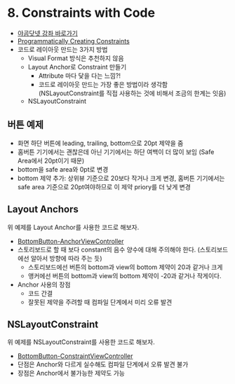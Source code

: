 # 8. Constraints with Code

- [야곰닷넷 강좌 바로가기](https://yagom.net/courses/autolayout/lessons/constraints-with-code/)
- [Programmatically Creating Constraints](https://developer.apple.com/library/archive/documentation/UserExperience/Conceptual/AutolayoutPG/ProgrammaticallyCreatingConstraints.html#//apple_ref/doc/uid/TP40010853-CH16-SW1)
- 코드로 레이아웃 만드는 3가지 방법
    - Visual Format 방식은 추천하지 않음
    - Layout Anchor로 Constraint 만들기
        - Attribute 마다 닻을 다는 느낌?!
        - 코드로 레이아웃 만드는 가장 좋은 방법이라 생각함 (NSLayoutConstraint를 직접 사용하는 것에 비해서 조금의 한계는 잇음)
    - NSLayoutConstraint


## 버튼 예제

- 화면 하단 버튼에 leading, trailing, bottom으로 20pt 제약을 줌
- 홈버튼 기기에서는 괜찮은데 아닌 기기에서는 하단 여백이 더 많이 보임 (Safe Area에서 20pt이기 때문)
- bottom을 safe area와 0pt로 변경
- bottom 제약 추가: 상위뷰 기준으로 20보다 작거나 크게 변경, 홈버튼 기기에서는 safe area 기준으로 20pt여야하므로 이 제약 priory를 더 낮게 변경

## Layout Anchors

위 예제를 Layout Anchor를 사용한 코드로 해보자.
- [BottomButton-AnchorViewController](./BottomButton/BottomButton/AnchorViewController.swift)
- 스토리보드로 할 때 보다 constant의 음수 양수에 대해 주의해야 한다. (스토리보드에선 알아서 방향에 따라 주는 듯)
    - 스토리보드에선 버튼의 bottom과 view의 bottom 제약이 20과 같거나 크게
    - 앵커에선 버튼의 bottom과 view의 bottom 제약이 -20과 같거나 작게이다.
- Anchor 사용의 장점
    - 코드 간결
    - 잘못된 제약을 주려할 때 컴파일 단계에서 미리 오류 발견

## NSLayoutConstraint

위 예제를 NSLayoutConstraint를 사용한 코드로 해보자.
- [BottomButton-ConstraintViewController](./BottomButton/BottomButton/ConstraintViewController.swift)
- 단점은 Anchor와 다르게 실수해도 컴파일 단계에서 오류 발견 불가
- 장점은 Anchor에서 불가능한 제약도 가능

